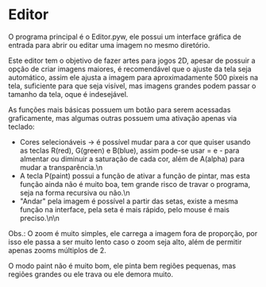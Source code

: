 # Editor

O programa principal é o Editor.pyw, ele possui um interface gráfica de entrada para abrir ou editar uma imagem no mesmo diretório.

Este editor tem o objetivo de fazer artes para jogos 2D, apesar de possuir a opção de criar imagens maiores, é recomendável que o ajuste da tela seja automático, assim ele ajusta a imagem para aproximadamente 500 pixeis na tela, suficiente para que seja visível, mas imagens grandes podem passar o tamanho da tela, oque é indesejável.

As funções mais básicas possuem um botão para serem acessadas graficamente, mas algumas outras possuem uma ativação apenas via teclado:


- Cores selecionáveis -> é possível mudar para a cor que quiser  usando as teclas R(red), G(green) e B(blue), assim pode-se usar = e - para almentar ou diminuir a saturação de cada cor, além de A(alpha) para mudar a transparência.\n
- A tecla P(paint) possui a função de ativar a função de pintar, mas esta função ainda não é muito boa, tem grande risco de travar o programa, seja na forma recursiva ou não.\n
- "Andar" pela imagem é possível a partir das setas, existe a mesma função na interface, pela seta é mais rápido, pelo mouse é mais preciso.\n\n

Obs.: O zoom é muito simples, ele carrega a imagem fora de proporção, por isso ele passa a ser muito lento caso o zoom seja alto, além de permitir apenas zooms múltiplos de 2.

O modo paint não é muito bom, ele pinta bem regiões pequenas, mas regiões grandes ou ele trava ou ele demora muito.
